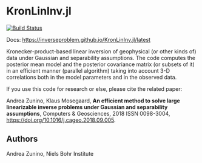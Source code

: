 # KronLinInv.jl

[![Build Status](https://travis-ci.com/inverseproblem/KronLinInv.jl.svg?branch=master)](https://travis-ci.com/inverseproblem/KronLinInv.jl)

Docs: https://inverseproblem.github.io/KronLinInv.jl/latest


Kronecker-product-based linear inversion of geophysical (or other kinds of) data under Gaussian and separability assumptions. 
The code computes the posterior mean model and the posterior covariance matrix (or subsets of it) in an efficient manner (parallel algorithm) taking into account 3-D correlations both in the model parameters and in the observed data.

If you use this code for research or else, please cite the related paper:
 
Andrea Zunino, Klaus Mosegaard,
**An efficient method to solve large linearizable inverse problems under Gaussian and separability assumptions**,
Computers & Geosciences, 2018
ISSN 0098-3004, <https://doi.org/10.1016/j.cageo.2018.09.005>.

## Authors
Andrea Zunino, 
Niels Bohr Institute
